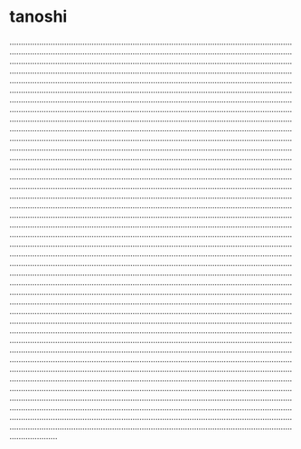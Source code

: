 # tanoshi

.................................................................................................................................................................................................................................................................................................................................................................................................................................................................................................................................................................................................................................................................................................................................................................................................................................................................................................................................................................................................................................................................................................................................................................................................................................................................................................................................................................................................................................................................................................................................................................................................................................................................................................................................................................................................................................................................................................................................................................................................................................................................................................................................................................................................................................................................................................................................................................................................................................................................................................................................................................................................................................................................................................................................................................................................................................................................................................................................................................................................................................................................................................................................................................................................................................................................................................................................................................................................................................................................................................................................................................................................................................................................................................................................................................................................................................................................................................................................................................................................................................................................................................................................................................................................................................................................................................................................................................................................................................................................................................................................................................................................................................................................................................................................................................................................................................................................................................................................................................................................................................................................................................................................................................................................................................................................................................................